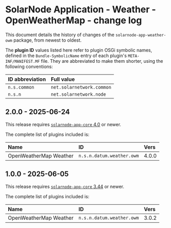 # SolarNode Application - Weather - OpenWeatherMap - change log

This document details the history of changes of the `solarnode-app-weather-owm` package, from
newest to oldest.

The **plugin ID** values listed here refer to plugin OSGi symbolic names, defined in the
`Bundle-SymbolicName` entry of each plugin's `META-INF/MANIFEST.MF` file. They are abbreviated to
make them shorter, using the following conventions:

| ID abbreviation | Full value                |
|:----------------|:--------------------------|
| `n.s.common`    | `net.solarnetwork.common` |
| `n.s.n`         | `net.solarnetwork.node`   |

## 2.0.0 - 2025-06-24

This release requires [`solarnode-app-core` 4.0][app-core-log] or newer.

The complete list of plugins included is:

| Name                   | ID                        | Vers  |
|:-----------------------|:--------------------------|:------|
| OpenWeatherMap Weather | `n.s.n.datum.weather.owm` | 4.0.0 |


## 1.0.0 - 2025-06-05

This release requires [`solarnode-app-core` 3.44][app-core-log] or newer.

The complete list of plugins included is:

| Name                   | ID                        | Vers  |
|:-----------------------|:--------------------------|:------|
| OpenWeatherMap Weather | `n.s.n.datum.weather.owm` | 3.0.2 |


[app-core-log]: ../../solarnode-app-core/debian/CHANGELOG.md
